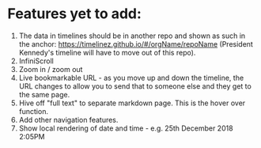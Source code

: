 # Features yet to add:

1. The data in timelines should be in another repo and shown as such in the anchor: https://timelinez.github.io/#/orgName/repoName (President Kennedy's timeline will have to move out of this repo).
2. InfiniScroll
3. Zoom in / zoom out
4. Live bookmarkable URL - as you move up and down the timeline, the URL changes to allow you to send that to someone else and they get to the same page.
5. Hive off "full text" to separate markdown page. This is the hover over function.
6. Add other navigation features.
7. Show local rendering of date and time - e.g. 25th December 2018 2:05PM 
